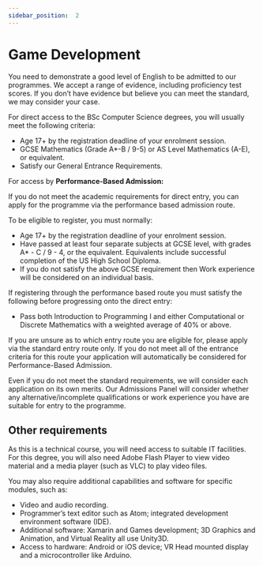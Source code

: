 ```yaml
---
sidebar_position:  2
---  
```


# Game Development

You need to demonstrate a good level of English to be admitted to our programmes. We accept a range of evidence, including proficiency test scores. If you don’t have evidence but believe you can meet the standard, we may consider your case.

For direct access to the BSc Computer Science degrees, you will usually meet the following criteria:

- Age 17+ by the registration deadline of your enrolment session.
- GCSE Mathematics (Grade A*-B / 9-5) or AS Level Mathematics (A-E), or equivalent.
- Satisfy our General Entrance Requirements.

For access by  **Performance-Based Admission:**

If you do not meet the academic requirements for direct entry, you can apply for the programme via the performance based admission route.

To be eligible to register, you must normally:

- Age 17+ by the registration deadline of your enrolment session.
- Have passed at least four separate subjects at GCSE level, with grades A* - C / 9 - 4, or the equivalent. Equivalents include successful completion of the US High School Diploma.
- If you do not satisfy the above GCSE requirement then Work experience will be considered on an individual basis.

If registering through the performance based route you must satisfy the following before progressing onto the direct entry:

- Pass both Introduction to Programming I and either Computational or Discrete Mathematics with a weighted average of 40% or above.

If you are unsure as to which entry route you are eligible for, please apply via the standard entry route only. If you do not meet all of the entrance criteria for this route your application will automatically be considered for Performance-Based Admission.

Even if you do not meet the standard requirements, we will consider each application on its own merits. Our Admissions Panel will consider whether any alternative/incomplete qualifications or work experience you have are suitable for entry to the programme.

## Other requirements

As this is a technical course, you will need access to suitable IT facilities. For this degree, you will also need Adobe Flash Player to view video material and a media player (such as VLC) to play video files.

You may also require additional capabilities and software for specific modules, such as:

- Video and audio recording.
- Programmer’s text editor such as Atom; integrated development environment software (IDE).
- Additional software: Xamarin and Games development; 3D Graphics and Animation, and Virtual Reality all use Unity3D.
- Access to hardware: Android or iOS device; VR Head mounted display and a microcontroller like Arduino.
